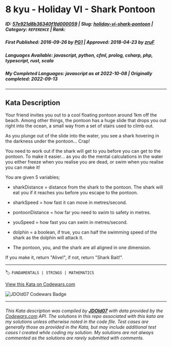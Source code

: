 # 8 kyu - Holiday VI - Shark Pontoon

##### **ID**: [57e921d8b36340f1fd000059](https://www.codewars.com/kata/57e921d8b36340f1fd000059) | **Slug**: [holiday-vi-shark-pontoon](https://www.codewars.com/kata/57e921d8b36340f1fd000059) | **Category**: `REFERENCE` | **Rank**: <span style="color:white">8 kyu</span>

##### **First Published**: 2016-09-26 ***by*** [PG1](https://www.codewars.com/users/PG1) | **Approved**: 2018-04-23 ***by*** [zruF](https://www.codewars.com/users/zruF)

##### **Languages Available**: javascript, python, cfml, prolog, csharp, php, typescript, rust, scala

##### **My Completed Languages**: javascript ***as at*** 2022-10-08 | **Originally completed**: 2022-09-13

---

## Kata Description


Your friend invites you out to a cool floating pontoon around 1km off the beach. Among other things, the pontoon has a huge slide that drops you out right into the ocean, a small way from a set of stairs used to climb out. 



As you plunge out of the slide into the water, you see a shark hovering in the darkness under the pontoon... Crap!



You need to work out if the shark will get to you before you can get to the pontoon. To make it easier... as you do the mental calculations in the water you either freeze when you realise you are dead, or swim when you realise you can make it!



You are given 5 variables;



* sharkDistance = distance from the shark to the pontoon. The shark will eat you if it reaches you before you escape to the pontoon.



* sharkSpeed = how fast it can move in metres/second.



* pontoonDistance = how far you need to swim to safety in metres.



* youSpeed = how fast you can swim in metres/second.



* dolphin = a boolean, if true, you can half the swimming speed of the shark as the dolphin will attack it.



* The pontoon, you, and the shark are all aligned in one dimension.



If you make it, return "Alive!", if not, return "Shark Bait!".

---


🏷 `FUNDAMENTALS | STRINGS | MATHEMATICS`


[View this Kata on Codewars.com](https://www.codewars.com/kata/57e921d8b36340f1fd000059)

![](https://www.codewars.com/users/jdold07/badges/large "JDOld07 Codewars Badge")

---

###### *This Kata description was compiled by [**JDOld07**](https://tpstech.dev) with data provided by the [Codewars.com](https://www.codewars.com) API.  The solutions in this repo associated with this kata are my solutions unless otherwise noted in the code file.  Test cases are generally those as provided in the Kata, but may include additional test cases I created while coding my solution.  My solutions are not always commented as the solutions are rarely submitted with comments.*
